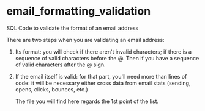 # email_formatting_validation
SQL Code to validate the format of an email address

There are two steps when you are validating an email address:
1) Its format: you will check if there aren't invalid characters; if there is a sequence of valid characters before the @. Then if you have a sequence of valid characters after the @ sign.
2) If the email itself is valid: for that part, you'll need more than lines of code: it will be necessary either cross data from email stats (sending, opens, clicks, bounces, etc.)

   The file you will find here regards the 1st point of the list.
